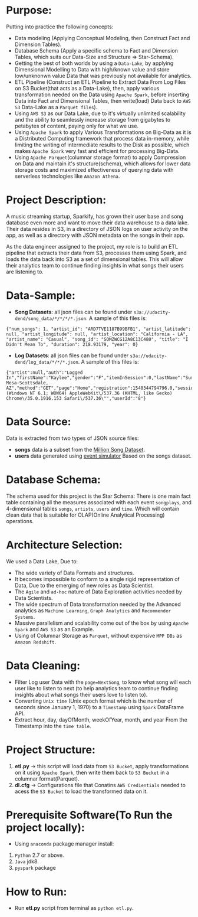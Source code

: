# Purpose:
Putting into practice the following concepts:
- Data modeling (Applying Conceptual Modeling, then Construct Fact and Dimension Tables).
- Database Schema (Apply a specific schema to Fact and Dimension Tables, which suits our Data-Size and Structure => Star-Schema).
- Getting the best of both worlds by using a `Data-Lake`, by applying Dimensional Modelling to Data with high/known value and store low/unknonwn value Data that was previously not available for analytics.
- ETL Pipeline (Construct an ETL Pipeline to Extract Data From Log Files on S3 Bucket(that acts as a Data-Lake), then, apply various transformation needed on the Data using `Apache Spark`, before inserting Data into Fact and Dimensional Tables, then write(load) Data back to `AWS S3` Data-Lake as a `Parquet files`).
- Using `AWS S3` as our Data Lake, due to it's virtually unlimited scalability and the ability to seamlessly increase storage from gigabytes to petabytes of content, paying only for what we use.
- Using `Apache Spark` to apply Various Transformations on Big-Data as it is a Distributed Computing framework that process data in-memory, while limiting the  writing of intermediate results to the Disk as possible, which makes `Apache Spark` very fast and efficient for processing Big-Data.
- Using `Apache Parquet`(columnar storage format) to apply Compression on Data and maintain it's structure(schema), which allows for lower data storage costs and maximized effectiveness of querying data with serverless technologies like `Amazon Athena`. 

# Project Description:
A music streaming startup, Sparkify, has grown their user base and song database even more and want to move their data warehouse to a data lake. Their data resides in S3, in a directory of JSON logs on user activity on the app, as well as a directory with JSON metadata on the songs in their app.

As the data engineer assigned to the project, my role is to build an ETL pipeline that extracts their data from S3, processes them using Spark, and loads the data back into S3 as a set of dimensional tables. This will allow their analytics team to continue finding insights in what songs their users are listening to.

# Data-Sample:
- **Song Datasets**: all json files can be found under `s3a://udacity-dend/song_data/*/*/*/*.json`. A sample of this files is:
```
{"num_songs": 1, "artist_id": "ARD7TVE1187B99BFB1", "artist_latitude": null, "artist_longitude": null, "artist_location": "California - LA", "artist_name": "Casual", "song_id": "SOMZWCG12A8C13C480", "title": "I Didn't Mean To", "duration": 218.93179, "year": 0}
```
- **Log Datasets**: all json files can be found under `s3a://udacity-dend/log_data/*/*/*.json`. A sample of this files is:
```
{"artist":null,"auth":"Logged In","firstName":"Kaylee","gender":"F","itemInSession":0,"lastName":"Summers","length":null,"level":"free","location":"Phoenix-Mesa-Scottsdale, AZ","method":"GET","page":"Home","registration":1540344794796.0,"sessionId":139,"song":null,"status":200,"ts":1541106106796,"userAgent":"\"Mozilla\/5.0 (Windows NT 6.1; WOW64) AppleWebKit\/537.36 (KHTML, like Gecko) Chrome\/35.0.1916.153 Safari\/537.36\"","userId":"8"}
```
# Data Source:
Data is extracted from two types of JSON source files: 
- **songs** data is a subset from the [Million Song Dataset](http://millionsongdataset.com/).
- **users** data generated using [event simulator](https://github.com/Interana/eventsim) Based on the songs dataset. 

# Database Schema:
The schema used for this project is the Star Schema: There is one main fact table containing all the measures associated with each event `songplays`, and 4-dimensional tables `songs`, `artists`, `users` and `time`. Which will contain clean data that is suitable for OLAP(Online Analytical Processing) operations. 

# Architecture Selection:
We used a Data Lake, Due to:
- The wide variety of Data Formats and structures.
- It becomes impossible to conform to a single rigid representation of Data, Due to the emerging of new roles as Data Scientist.
- The `Agile` and `ad-hoc` nature of Data Exploration activities needed by Data Scientists.
- The wide spectrum of Data transformation needed by the Advanced analytics as `Machine Learning`, `Graph Analytics` and `Recommender Systems`.
- Massive parallelism and scalability come out of the box by using `Apache Spark` and `AWS S3` as an Example.
- Using of Columnar Storage as `Parquet`, without expensive `MPP DBs` as `Amazon Redshift`.

# Data Cleaning:
- Filter Log user Data with the `page=NextSong`, to know what song will each user like to listen to next (to help analytics team to continue finding insights about what songs their users love to listen to).
- Converting `Unix time` (Unix epoch format which is the number of seconds since January 1, 1970) to a `Timestamp` using `Spark` DataFrame API.
- Extract hour, day, dayOfMonth, weekOfYear, month, and year From the Timestamp into the `time table`.

# Project Structure:
1. **etl.py** -> this script will load data from `S3 Bucket`, apply transformations on it using `Apache Spark`, then write them back to `S3 Bucket` in a columnar format(Parquet).
2. **dl.cfg** -> Configurations file that Conatins  `AWS Credientials` needed to acess the `S3 Bucket` to load the transformed data on it.

# Prerequisite Software(To Run the project locally):
- Using `anaconda` package manager install:
1. `Python` 2.7 or above.
2. `Java` jdk8.
3. `pyspark` package

# How to Run:
- Run **etl.py** script from terminal as `python etl.py`.
